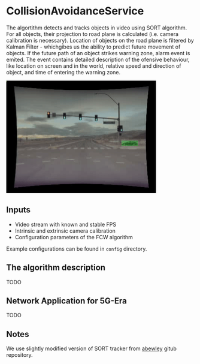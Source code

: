 # CollisionAvoidanceService

The algortithm detects and tracks objects in video using SORT algorithm. For all objects, their projection to road plane is calculated (i.e. camera calibration is necessary). Location of objects on the road plane is filtered by Kalman Filter - whichgibes us the ability to predict future movement of objects. If the future path of an object strikes warning zone, alarm event is emited. The event contains detailed description of the ofensive behaviour, like location on screen and in the world, relative speed and direction of object, and time of entering the warning zone.


![Example](/data/example.gif)

## Inputs

* Video stream with known and stable FPS
* Intrinsic and extrinsic camera calibration
* Configuration parameters of the FCW algorithm

Example configurations can be found in `config` directory.

## The algorithm description

TODO

## Network Application for 5G-Era

TODO

## Notes

We use slightly modified version of SORT tracker from [abewley](https://github.com/abewley/sort) gitub repository.


